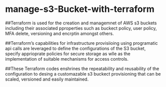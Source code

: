 # manage-s3-Bucket-with-terraform

  ##Terraform is used for the creation and managemnet of AWS s3 buckets including their associated pproperties such as buckect policy, user policy, MFA delete, versioning and encrptin amongst others. 

  ##Terraform’s capabilities for infrastructure provisiioing using programatic api calls are leveraged to define the configurations of the S3 bucket, specify apprioprate policies for secure storage as wlle as the     implementation of suitable mechanisms for access controls. 

  ##These Terraform codes enshrines the repeatability and reusability of the configuration to desing a customazable s3 buckect provisioning that can be scaled, versioned and easily maintained.
